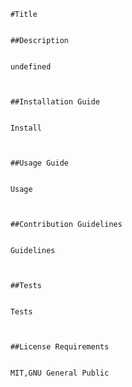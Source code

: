 
        #Title
 

        ##Description 


        undefined



        ##Installation Guide


        Install



        ##Usage Guide


        Usage



        ##Contribution Guidelines


        Guidelines



        ##Tests


        Tests



        ##License Requirements


        MIT,GNU General Public


    